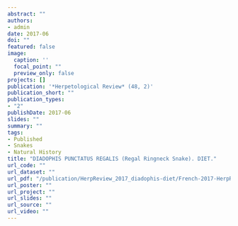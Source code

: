 ```yaml
---
abstract: ""
authors:
- admin
date: 2017-06
doi: ""
featured: false
image:
  caption: ''
  focal_point: ""
  preview_only: false
projects: []
publication: '*Herpetological Review* (48, 2)'
publication_short: ""
publication_types:
- "2"
publishDate: 2017-06
slides: ""
summary: ""
tags:
- Published
- Snakes
- Natural History
title: "DIADOPHIS PUNCTATUS REGALIS (Regal Ringneck Snake). DIET."
url_code: ""
url_dataset: ""
url_pdf: "/publication/HerpReview_2017_diadophis-diet/French-2017-HerpReview-48-June.pdf"
url_poster: ""
url_project: ""
url_slides: ""
url_source: ""
url_video: ""
---
```


